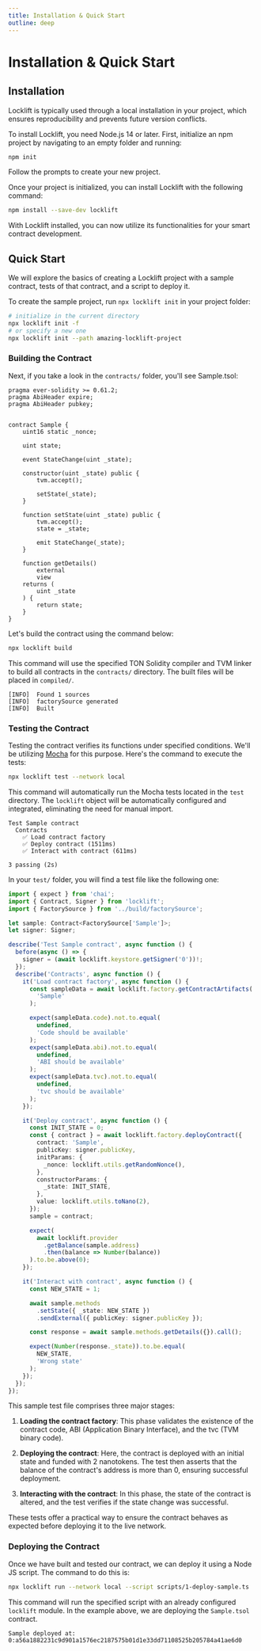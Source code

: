```yaml
---
title: Installation & Quick Start
outline: deep
---
```


# Installation & Quick Start

## Installation

Locklift is typically used through a local installation in your project, which ensures reproducibility and prevents future version conflicts.

To install Locklift, you need Node.js 14 or later. First, initialize an npm project by navigating to an empty folder and running:

```bash
npm init
```

Follow the prompts to create your new project.

Once your project is initialized, you can install Locklift with the following command:

```bash
npm install --save-dev locklift
```

With Locklift installed, you can now utilize its functionalities for your smart contract development.

## Quick Start

We will explore the basics of creating a Locklift project with a sample contract, tests of that contract, and a script to deploy it.

To create the sample project, run `npx locklift init` in your project folder:

```bash
# initialize in the current directory
npx locklift init -f
# or specify a new one
npx locklift init --path amazing-locklift-project
```

### Building the Contract

Next, if you take a look in the `contracts/` folder, you'll see Sample.tsol:

```solidity
pragma ever-solidity >= 0.61.2;
pragma AbiHeader expire;
pragma AbiHeader pubkey;


contract Sample {
    uint16 static _nonce;

    uint state;

    event StateChange(uint _state);

    constructor(uint _state) public {
        tvm.accept();

        setState(_state);
    }

    function setState(uint _state) public {
        tvm.accept();
        state = _state;

        emit StateChange(_state);
    }

    function getDetails()
        external
        view
    returns (
        uint _state
    ) {
        return state;
    }
}

```

Let's build the contract using the command below:

```bash
npx locklift build
```

This command will use the specified TON Solidity compiler and TVM linker to build all contracts in the `contracts/` directory. The built files will be placed in `compiled/`.

```
[INFO]  Found 1 sources
[INFO]  factorySource generated
[INFO]  Built
```

### Testing the Contract

Testing the contract verifies its functions under specified conditions. We'll be utilizing [Mocha](https://mochajs.org/) for this purpose. Here's the command to execute the tests:

```bash
npx locklift test --network local
```

This command will automatically run the Mocha tests located in the `test` directory. The `locklift` object will be automatically configured and integrated, eliminating the need for manual import.

```
Test Sample contract
  Contracts
    ✅ Load contract factory
    ✅ Deploy contract (1511ms)
    ✅ Interact with contract (611ms)

3 passing (2s)
```

In your `test/` folder, you will find a test file like the following one:

```typescript
import { expect } from 'chai';
import { Contract, Signer } from 'locklift';
import { FactorySource } from '../build/factorySource';

let sample: Contract<FactorySource['Sample']>;
let signer: Signer;

describe('Test Sample contract', async function () {
  before(async () => {
    signer = (await locklift.keystore.getSigner('0'))!;
  });
  describe('Contracts', async function () {
    it('Load contract factory', async function () {
      const sampleData = await locklift.factory.getContractArtifacts(
        'Sample'
      );

      expect(sampleData.code).not.to.equal(
        undefined,
        'Code should be available'
      );
      expect(sampleData.abi).not.to.equal(
        undefined,
        'ABI should be available'
      );
      expect(sampleData.tvc).not.to.equal(
        undefined,
        'tvc should be available'
      );
    });

    it('Deploy contract', async function () {
      const INIT_STATE = 0;
      const { contract } = await locklift.factory.deployContract({
        contract: 'Sample',
        publicKey: signer.publicKey,
        initParams: {
          _nonce: locklift.utils.getRandomNonce(),
        },
        constructorParams: {
          _state: INIT_STATE,
        },
        value: locklift.utils.toNano(2),
      });
      sample = contract;

      expect(
        await locklift.provider
          .getBalance(sample.address)
          .then(balance => Number(balance))
      ).to.be.above(0);
    });

    it('Interact with contract', async function () {
      const NEW_STATE = 1;

      await sample.methods
        .setState({ _state: NEW_STATE })
        .sendExternal({ publicKey: signer.publicKey });

      const response = await sample.methods.getDetails({}).call();

      expect(Number(response._state)).to.be.equal(
        NEW_STATE,
        'Wrong state'
      );
    });
  });
});
```

This sample test file comprises three major stages:

1. **Loading the contract factory**: This phase validates the existence of the contract code, ABI (Application Binary Interface), and the tvc (TVM binary code).

2. **Deploying the contract**: Here, the contract is deployed with an initial state and funded with 2 nanotokens. The test then asserts that the balance of the contract's address is more than 0, ensuring successful deployment.

3. **Interacting with the contract**: In this phase, the state of the contract is altered, and the test verifies if the state change was successful.

These tests offer a practical way to ensure the contract behaves as expected before deploying it to the live network.

### Deploying the Contract

Once we have built and tested our contract, we can deploy it using a Node JS script. The command to do this is:

```bash
npx locklift run --network local --script scripts/1-deploy-sample.ts
```

This command will run the specified script with an already configured `locklift` module. In the example above, we are deploying the `Sample.tsol` contract.

```
Sample deployed at: 0:a56a1882231c9d901a1576ec2187575b01d1e33dd71108525b205784a41ae6d0
```
